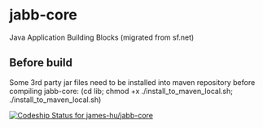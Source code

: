 jabb-core
=========

Java Application Building Blocks (migrated from sf.net)


Before build
------------
Some 3rd party jar files need to be installed into maven repository before compiling jabb-core:
(cd lib; chmod +x ./install_to_maven_local.sh; ./install_to_maven_local.sh)

[ ![Codeship Status for james-hu/jabb-core](https://codeship.com/projects/f78b63c0-4b75-0132-e6e1-1e93d1c401d3/status)](https://codeship.com/projects/46752)